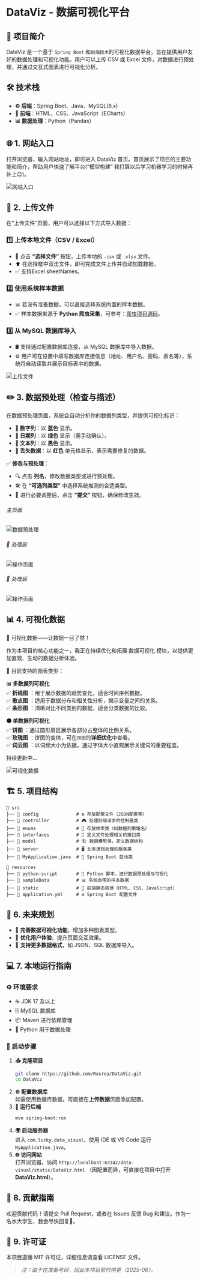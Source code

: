 # DataViz - 数据可视化平台

## 📌 项目简介
DataViz 是一个基于 `Spring Boot` 和`前端技术`的可视化数据平台，旨在提供用户友好的数据处理和可视化功能。用户可以上传 CSV 或 Excel 文件，对数据进行预处理，并通过交互式图表进行可视化分析。

## 🛠 技术栈
- **⚙️ 后端**：Spring Boot、Java、MySQL(8.x)
- **🎨 前端**：HTML、CSS、JavaScript（ECharts）
- **📊 数据处理**：Python（Pandas）

## 🌐 1. 网站入口
打开浏览器，输入网站地址，即可进入 DataViz 首页。首页展示了项目的主要功能和简介，帮助用户快速了解平台(“模型构建” 我打算以后学习机器学习的时候再补上😉)。

![网站入口](images/DataViz.png)

## 📂 2. 上传文件

在“上传文件”页面，用户可以选择以下方式导入数据：

### 1️⃣ 上传本地文件（CSV / Excel）
- 📎 点击 **“选择文件”** 按钮，上传本地的 `.csv` 或 `.xlsx` 文件。
- ⬆️ 在选择框中双击文件，即可完成文件上传并自动加载数据。
- ✅ 支持Excel sheetNames。

### 2️⃣ 使用系统样本数据
- 📊 若没有准备数据，可以直接选择系统内置的样本数据。
- ✅ 样本数据来源于 **Python 爬虫采集**，可参考：[爬虫项目源码](https://github.com/Rasrea/python-spider)。

### 3️⃣ 从 MySQL 数据库导入
- 🛢️ 支持通过配置数据库连接，从 MySQL 数据库中导入数据。
- ⚙️ 用户可在设置中填写数据库连接信息（地址、用户名、密码、表名等），系统将自动读取并展示目标表中的数据。


![上传文件](images/upload.png)

## ✏️ 3. 数据预处理（检查与描述）
在数据预处理页面，系统会自动分析你的数据列类型，并提供可视化标识：
- **📘 数字列**：以 **蓝色** 显示。
- **📗 日期列**：以 **绿色** 显示（需手动确认）。
- **🖤 文本列**：以 **黑色** 显示。
- **🔴 丢失数据**：以 **红色** 单元格显示，表示需要修复的数据。

✅ **修改与预处理**：
- 🔍 点击 **列名**，修改数据类型或进行预处理。
- 🛠 在 **“可选列类型”** 中选择系统推测的合适类型。
- 💾 进行必要调整后，点击 **“提交”** 按钮，确保修改生效。

###### 主页面
![数据预处理](images/check.png)

###### 🔨 处理前
![操作页面](images/operation.png)

###### 🔨 处理后
![操作页面](images/afterOperation.png)

## 📊 4. 可视化数据
📌 可视化数据——让数据一目了然！

作为本项目的核心功能之一，我正在持续优化和拓展 数据可视化 模块，以提供更加直观、生动的数据分析体验。

🎨 目前支持的图表类型：

**📊 多数据列可视化**  
✅ **折线图** ：用于展示数据的趋势变化，适合时间序列数据。    
✅ **散点图** ：适用于数据分布和相关性分析，揭示变量之间的关系。    
✅ **条形图** ：清晰对比不同类别的数据，适合分类数据的比较。  

**🟠 单数据列可视化**  
✅ **饼图** ：通过圆形扇区展示各部分占整体的比例关系。   
✅ **玫瑰图** ：饼图的变体，可在`饼图`的**详细优化**中查看。  
✅ **词云图** ：以词频大小为依据，通过字体大小直观展示关键词的重要程度。  

持续更新中...

![可视化数据](images/visualize.png)

## 🏗️ 5. 项目结构

```
📂 src
├── 📂 config              # ⚙️ 存放配置文件（JSON配置等）  
├── 📂 controller          # 🎮 处理前端请求的控制器类  
├── 📂 enums               # 🔢 存放枚举类（如数据列策略名）  
├── 📂 interfaces          # 🔌 定义文件处理相关的接口类  
├── 📂 model               # 🏗️ 数据模型类，定义数据结构  
├── 📂 server              # 🖥️ 业务逻辑处理的服务类  
├── 📜 MyApplication.java  # 🚀 Spring Boot 启动类

📂 resources
├── 📂 python-script       # 🐍 Python 脚本，进行数据预处理与可视化  
├── 📂 sampleData          # 📊 系统自带的样本数据  
├── 📂 static              # 🎨 前端静态资源（HTML、CSS、JavaScript）  
├── 📜 application.yml     # ⚙️ Spring Boot 配置文件  
``` 

## 🎯 6. 未来规划
- 🚀 **完善数据可视化功能**，增加多种图表类型。
- 🎨 **优化用户体验**，提升页面交互效果。
- 🔄 **支持更多数据格式**，如 JSON、SQL 数据库导入。

## 💻 7. 本地运行指南
### ⚙️ 环境要求
- ☕ JDK 17 及以上
- 🗄 MySQL 数据库
- 📦 Maven 进行依赖管理
- 🐍 Python 用于数据处理

### 🚀 启动步骤
1. **📥 克隆项目** <br>
   ```bash
   git clone https://github.com/Rasrea/DataViz.git
   cd DataViz
   ```
2. **⚙️ 配置数据库** <br>
   如需使用数据库数据，可直接在**上传数据**页面添加配置。
3. **🔧 运行后端** <br>
   ```bash
   mvn spring-boot:run
   ```
4. **🌍 启动服务器** <br>
   进入 `com.lucky.data_visual`，使用 IDE 或 VS Code 运行 `MyApplication.java`。
5. **🌐 访问网站** <br>
   打开浏览器，访问 `http://localhost:63342/data-visual/static/DataViz.html` （因配置而异，可直接在项目中打开**DataViz.html**）。

## 🤝 8. 贡献指南
欢迎贡献代码！请提交 Pull Request，或者在 Issues 反馈 Bug 和建议。作为一名水大学生，我会尽快回复🤥。

## 📜 9. 许可证
本项目遵循 MIT 许可证，详细信息请查看 LICENSE 文件。

> *注：由于在准备考研，因此本项目暂时停更（2025-06）。*